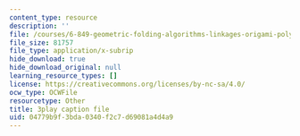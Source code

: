```yaml
---
content_type: resource
description: ''
file: /courses/6-849-geometric-folding-algorithms-linkages-origami-polyhedra-fall-2012/04779b9f3bda0340f2c7d69081a4d4a9_tzXIDPNb93Y.srt
file_size: 81757
file_type: application/x-subrip
hide_download: true
hide_download_original: null
learning_resource_types: []
license: https://creativecommons.org/licenses/by-nc-sa/4.0/
ocw_type: OCWFile
resourcetype: Other
title: 3play caption file
uid: 04779b9f-3bda-0340-f2c7-d69081a4d4a9
---
```


